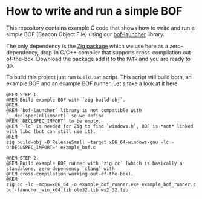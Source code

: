 # How to write and run a simple BOF

This repository contains example C code that shows how to write and run a simple BOF (Beacon Object File) using our [bof-launcher](https://github.com/The-Z-Labs/bof-launcher) library.

The only dependency is the [Zig package](https://ziglang.org/download/) which we use here as a zero-dependency, drop-in C/C++ compiler that supports cross-compilation out-of-the-box. Download the package add it to the `PATH` and you are ready to go.

To build this project just run `build.bat` script. This script will build both, an example BOF and an example BOF runner. Let's take a look at it here:

```
@REM STEP 1.
@REM Build example BOF with `zig build-obj`.
@REM
@REM `bof-launcher` library is not compatible with `__declspec(dllimport)` so we define
@REM `DECLSPEC_IMPORT` to be empty.
@REM `-lc` is needed for Zig to find `windows.h`, BOF is *not* linked with libc (but can still use it).
@REM
zig build-obj -O ReleaseSmall -target x86_64-windows-gnu -lc -D"DECLSPEC_IMPORT=" example_bof.c

@REM STEP 2.
@REM Build example BOF runner with `zig cc` (which is basically a standalone, zero-dependency `clang` with
@REM cross-compilation working out-of-the-box).
@REM
zig cc -lc -mcpu=x86_64 -o example_bof_runner.exe example_bof_runner.c bof-launcher_win_x64.lib ole32.lib ws2_32.lib
```
